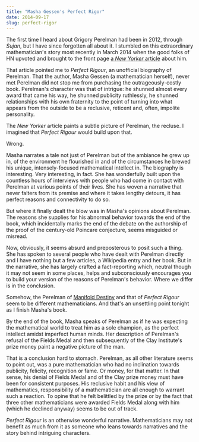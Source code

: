 ```yaml
---
title: "Masha Gessen's Perfect Rigor"
date: 2014-09-17
slug: perfect-rigor
---
```

The first time I heard about Grigory Perelman had been in 2012, through _Sujan_, but I have since forgotten all about it. I stumbled on this extraordinary mathematician's story most recently in March 2014 when the good folks of HN upvoted and brought to the front page [a _New Yorker_ article](http://www.newyorker.com/archive/2006/08/28/060828fa_fact2) about him.

That article pointed me to _Perfect Rigour_, an unofficial biography of Perelman. That the author, Masha Gessen (a mathematician herself), never met Perelman did not stop me from purchasing the outrageously-costly book. Perelman's character was that of intrigue: he shunned almost every award that came his way, he shunned publicity ruthlessly, he shunned relationships with his own fraternity to the point of turning into what appears from the outside to be a reclusive, reticent and, often, impolite personality.

The _New Yorker_ article paints a subtle picture of Perelman, the recluse. I imagined that _Perfect Rigour_ would build upon that.

Wrong.

Masha narrates a tale not just of Perelman but of the ambiance he grew up in, of the environment he flourished in and of the circumstances he brewed his unique, intensely-focused mathematical intellect in. The biography is interesting. Very interesting, in fact. She has wonderfully built upon the countless hours of interviews with people who had come in contact with Perelman at various points of their lives. She has woven a narrative that never falters from its premise and where it takes lengthy detours, it has perfect reasons and connectivity to do so.

But where it finally dealt the blow was in Masha's opinions about Perelman. The reasons she supplies for his abnormal behavior towards the end of the book, which incidentally marks the end of the debate on the authorship of the proof of the century-old Poincare conjecture, seems misguided or misread.

Now, obviously, it seems absurd and preposterous to posit such a thing. She has spoken to several people who have dealt with Perelman directly and I have nothing but a few articles, a Wikipedia entry and her book. But in the narrative, she has largely crafted a fact-reporting which, neutral though it may not seem in some places, helps and subconsciously encourages you to build your version of the reasons of Perelman's behavior. Where we differ is in the conclusion.

Somehow, the Perelman of [Manifold Destiny](http://www.newyorker.com/archive/2006/08/28/060828fa_fact2) and that of _Perfect Rigour_ seem to be different mathematicians. And that's an unsettling point tonight as I finish Masha's book.

By the end of the book, Masha speaks of Perelman as if he was expecting the mathematical world to treat him as a sole champion, as the perfect intellect amidst imperfect human minds. Her description of Perelman's refusal of the Fields Medal and then subsequently of the Clay Institute's prize money paint a negative picture of the man.

That is a conclusion hard to stomach. Perelman, as all other literature seems to point out, was a pure mathematician who had no inclination towards publicity, felicity, recognition or fame. Or money, for that matter. In that sense, his denial of Fields Medal and of the Clay prize money must have been for consistent purposes. His reclusive habit and his view of mathematics, responsibility of a mathematician are all enough to warrant such a reaction. To opine that he felt belittled by the prize or by the fact that three other mathematicians were awarded Fields Medal along with him (which he declined anyway) seems to be out of track.

_Perfect Rigour_ is an otherwise wonderful narrative. Mathematicians may not benefit as much from it as someone who leans towards narratives and the story behind intriguing characters.